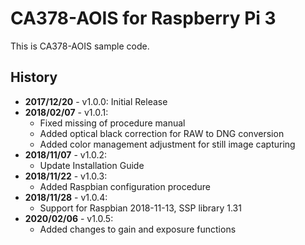 # CA378-AOIS for Raspberry Pi 3

This is CA378-AOIS sample code.

## History

- **2017/12/20** - v1.0.0: Initial Release
- **2018/02/07** - v1.0.1:
  - Fixed missing of procedure manual
  - Added optical black correction for RAW to DNG conversion
  - Added color management adjustment for still image capturing
- **2018/11/07** - v1.0.2:
  - Update Installation Guide
- **2018/11/22** - v1.0.3:
  - Added Raspbian configuration procedure
- **2018/11/28** - v1.0.4:
  - Support for Raspbian 2018-11-13, SSP library 1.31
- **2020/02/06** - v1.0.5:
  - Added changes to gain and exposure functions
